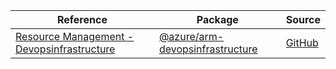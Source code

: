 | Reference | Package | Source |
|---|---|---|
|[Resource Management - Devopsinfrastructure](arm-devopsinfrastructure-readme.md)|[@azure/arm-devopsinfrastructure](https://www.npmjs.com/package/@azure/arm-devopsinfrastructure)|[GitHub](https://github.com/Azure/azure-sdk-for-js/blob/main/sdk/devopsinfrastructure/arm-devopsinfrastructure)|
